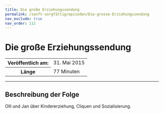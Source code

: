 ```yaml
---
title: Die große Erziehungssendung
permalink: /sanft-sorgfältig/episoden/Die-grosse-Erziehungssendung
nav_exclude: true
nav_order: 111
---
```


# Die große Erziehungssendung
<table class="resp-table dcf-table dcf-table-responsive dcf-table-bordered dcf-table-striped dcf-w-100%">
                    <tbody>
                        <tr>
                            <th scope="row">Veröffentlich am:</th>
                            <td data-label="Veröffentlich am:">31. Mai 2015</td>
                        </tr>
                        <tr>
                            <th scope="row">Länge </th>
                            <td data-label="Länge ">77 Minuten</td>
                        </tr></tbody>
                </table>

***

## Beschreibung der Folge

<div>
Olli und Jan über Kindererziehung, Cliquen und Sozialisierung.  
</div>

